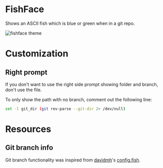 # FishFace

Shows an ASCII fish which is blue or green when in a git repo.

![fishface theme](https://f.cloud.github.com/assets/66143/1224622/ec9660d8-2750-11e3-9c96-cb7a5a69eada.png)

# Customization

## Right prompt

If you don't want to use the right side prompt showing folder and branch, don't use the file. 

To only show the path with no branch, comment out the following line:

```bash
set -l git_dir (git rev-parse --git-dir 2> /dev/null)
```

#

# Resources

## Git branch info

Git branch functionality was inspired from [davidmh](https://github.com/davidmh)'s [config.fish](https://gist.github.com/721241c7c34f841eed07).
